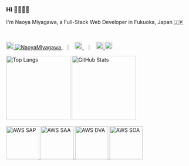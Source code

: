 ### Hi 🙋🏻‍♂️🌿

<!--
**NaoyaMiyagawa/NaoyaMiyagawa** is a ✨ _special_ ✨ repository because its `README.md` (this file) appears on your GitHub profile.

Here are some ideas to get you started:

- 🔭 I’m currently working on ...
- 🌱 I’m currently learning ...
- 👯 I’m looking to collaborate on ...
- 🤔 I’m looking for help with ...
- 💬 Ask me about ...
- 📫 How to reach me: ...
- 😄 Pronouns: ...
- ⚡ Fun fact: ...
-->

<p>I'm Naoya Miyagawa, a Full-Stack Web Developer in Fukuoka, Japan 🇯🇵</p>

<br />

<p align="left">
  <a href="https://github.com/NaoyaMiyagawa" target="_blank">
    <img
      alt="Github"
      height="20"
      src="https://img.shields.io/badge/GitHub-%2312100E.svg?&style=for-the-badge&logo=Github&logoColor=white"
    />
    <img src="https://komarev.com/ghpvc/?username=NaoyaMiyagawa&color=57b172&logo=github" alt="NaoyaMiyagawa" />
  </a>
  &nbsp; ｜ &nbsp;
  <a href="https://twitter.com/_miya_nm7" target="_blank">
    <img
      alt="Twitter"
      height="20"
      src="https://img.shields.io/badge/twitter-%231DA1F2.svg?&style=for-the-badge&logo=twitter&logoColor=white"
    />
  </a>
  &nbsp; ｜ &nbsp;
  <a href="https://qiita.com/NaoyaMiyagawa" target="_blank">
    <img alt="Qiita Posts" height="20" src="https://qiita-badge.apiapi.app/s/NaoyaMiyagawa/posts.svg" />
    <img alt="Qiita Contributions" height="20" src="https://qiita-badge.apiapi.app/s/NaoyaMiyagawa/contributions.svg" />
  </a>
</p>

<p align="left">
  <img
    alt="Top Langs"
    height="175"
    src="https://github-readme-stats.vercel.app/api/top-langs/?username=NaoyaMiyagawa&layout=compact&count_private=true&show_icons=true&custom_title=Language+Stats&title_color=57b172&text_color=444&bg_color=ffffff,f5fff2,e8fcff,eefffb&hide=html,css,scss,pug,shell,vim+script"
  />
  <img
    alt="GitHub Stats"
    height="175"
    src="https://github-readme-stats.vercel.app/api?username=NaoyaMiyagawa&count_private=true&show_icons=true&custom_title=Github+Stats&title_color=57b172&icon_color=57b172&text_color=444&bg_color=ffffff,f5fff2,e8fcff,eefffb"
  />
</p>

<p align="left">
  <a href="https://www.credly.com/badges/798d152a-c4e9-4e20-8e0c-fa35f38ca005/public_url">
    <img
      alt="AWS SAP"
      height="90"
      src="https://images.credly.com/size/300x300/images/2d84e428-9078-49b6-a804-13c15383d0de/image.png"
    />
  </a>
  <a href="https://www.credly.com/badges/0661dcac-1f46-48f2-926e-13ba0cebc1d8/public_url">
    <img
      alt="AWS SAA"
      height="90"
      src="https://images.credly.com/size/300x300/images/0e284c3f-5164-4b21-8660-0d84737941bc/image.png"
    />
  </a>
  <a href="https://www.credly.com/badges/0215bc8a-f267-4bc9-94e4-33945b59d67a/public_url">
    <img
      alt="AWS DVA"
      height="90"
      src="https://images.credly.com/size/300x300/images/b9feab85-1a43-4f6c-99a5-631b88d5461b/image.png"
    />
  </a>
  <a href="https://www.credly.com/badges/a69260b2-12f5-4e8f-929c-5601d8bf010b/public_url">
    <img
      alt="AWS SOA"
      height="90"
      src="https://images.credly.com/size/300x300/images/f0d3fbb9-bfa7-4017-9989-7bde8eaf42b1/image.png"
    />
  </a>
</p>

<br />
